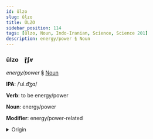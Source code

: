 ```yaml
---
id: ûlzo
slug: ûlzo
title: ÛLZO
sidebar_position: 114
tags: [ûlzo, Noun, Indo-Iranian, Science, Science 201]
description: energy/power § Noun
---
```


### ûlzo&emsp;<span kind="abugida">ɽ͊ʄⱴ</span>

*energy/power* **§** [Noun](../../tags/Noun)

**IPA**: /ˈul.d͡ʒɑ/

**Verb**: to be energy/power

**Noun**: energy/power

**Modifier**: energy/power-related

<details>
    <summary>Origin</summary>
    Hindi ऊर्जा ūrjā [uːɾ.d͡ʒäː]<br/>
    <em>Indo-Iranian Language Family</em>
</details>